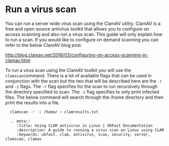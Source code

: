 # Run a virus scan

You can run a server wide virus scan using the ClamAV utility. ClamAV is a free and open source antivirus toolkit that allows you to configure on access scanning and also run a virus scan. This guide will only explain how to run a scan. If you would like to configure on demand scanning you can refer to the below ClamAV blog post.

<http://blog.clamav.net/2016/03/configuring-on-access-scanning-in-clamav.html>

To run a virus scan using the ClamAV toolkit you will use the `clamscan`command. There is a lot of available flags that can be used in conjunction with the scan but the two that will be described here are the `-r` and `-i` flags. The `-r` flag specifies for the scan to run recursively through the directory specified to scan. The `-i` flag specifies to only print infected files. The below command will search through the /home directory and then print the results into a file.

```bash
  clamscan -r -i /home/ > clamresults.txt
```

```eval_rst
  .. meta::
     :title: Using CLAM antivirus in Linux | UKFast Documentation
     :description: A guide to running a virus scan on Linux using CLAM
     :keywords: ukfast, clam, antivirus, scan, security, server, clamscan, clamav
